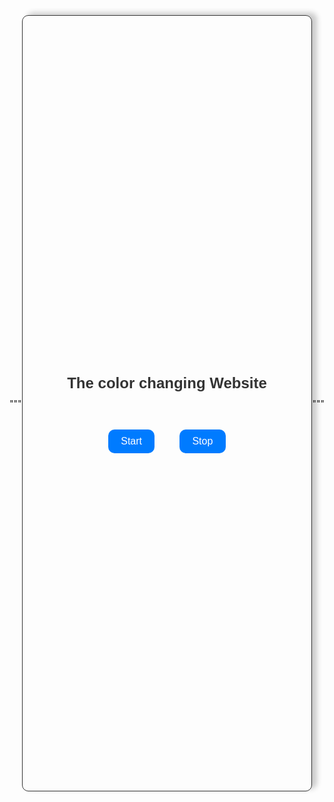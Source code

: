 """
<!DOCTYPE html>
<html lang="en">

<head>
    <meta charset="UTF-8">
    <meta name="viewport" content="width=device-width, initial-scale=1.0">
    <title>Document</title>
    <style>
        body{
            display: flex;
            justify-content: center; /* Centering content horizontally */
            align-items: center; /* Centering content vertically */
            height: 100vh; /* Full viewport height */
        }
        .container {
            height: 30vh;
            width: 60vw;
            text-align: center;
            background-color: transparent;
            padding: 20px;
            border-radius: 10px;
            box-shadow:  8px -4px 8px rgba(0, 0, 0, 0.2);
            gap: 20px;
            display: flex;
            grid-template-rows: repeat(2, 1fr); /* Added to enable grid layout */
            align-items: center;
            justify-content: center; /* Centering content horizontally */
            flex-direction: column; /* Added to stack items vertically */
            border: 1px solid #333; /* Added border */
        }
        .actionBtn {
            
            font-family: Arial, sans-serif;
            margin-top: 20px;
            gap: 40px;
            display: grid; /* Added to enable grid layout */
            grid-template-columns: repeat(2, 1fr); /* Added to create two equal columns */
            margin-left: calc(100% -40vw); /* Centering the buttons horizontally */
            
        }
        .actionBtn button {
            padding: 10px 20px;
            width: 100%;
            font-size: 16px;
            border: none;

            border-radius: 10px;
            background-color: #007BFF;
            color: white;
            cursor: pointer;
            transition: background-color 0.3s ease;
        }
      #stop:hover{
background-color: red;
      }
        #start:hover {
            background-color: green;
        }
        #heading {
            font-family: Arial, sans-serif;
            font-size: 24px;
            color: #333;
            margin-bottom: 20px;
        }
        @media (max-width: 600px) {
            .container {
                width: 90vw; /* Adjust width for smaller screens */
                height: 40vh; /* Adjust height for smaller screens */
            }
            .actionBtn {
                grid-template-columns: 1fr; /* Stack buttons vertically on small screens */
                gap: 10px; /* Reduce gap between buttons */
            }
      }
    </style>
</head>

<body>
    <div class="container">
        <h1 id="heading">The color changing Website</h1>
        <div class="actionBtn">
            <button type="button" id="start">Start</button>
            <button type="button" id="stop">Stop</button></div>
    </div>
    
</body>
<script>
    const randomColour = function () {
        const hex = '0123456789ABCDEF';
        let color = '#';
        for (let i = 0; i <= 5; i++) {
            color += hex[Math.floor(Math.random() * 16)]
        }
        return color;
    }
    let text = randomColour();
    console.log(text)
let intervalId; 
let startChangingColor = function (){
intervalId = setInterval(changeBg,1000);
    function changeBg(){
           document.body.style.backgroundColor = randomColour()
              document.getElementById('heading').innerText = "Color-Code is " + randomColour();
    }
}
const stopChangingColor = function (){
    clearInterval(intervalId);
}
document.getElementById('start').addEventListener('click',
    startChangingColor);
document.getElementById('stop').addEventListener('click',
    stopChangingColor);
</script>

</html>

"""
